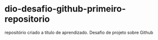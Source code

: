 # dio-desafio-github-primeiro-repositorio
repositório criado a título de aprendizado.
Desafio de projeto sobre Github
